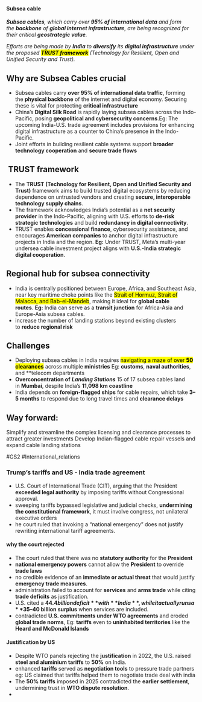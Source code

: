 #### Subsea cable

**_Subsea cables_**_, which carry over_ **_95% of international data_** _and form the_ **_backbone_** _of_ **_global internet infrastructure_**_, are being recognized for their critical_ **_geostrategic value_**_._

_Efforts are being made by_ **_India_** _to_ **_diversify_** _its_ **_digital infrastructure_** _under the proposed_ <mark style="background: FFFF2E;">**_TRUST framework</mark>_** _(Technology for Resilient, Open and Unified Security and Trust)._



## **Why are Subsea Cables crucial**

- Subsea cables carry **over 95% of international data traffic**, forming the **physical backbone** of the internet and digital economy. Securing these is vital for protecting **critical infrastructure**
- China’s **Digital Silk Road** is rapidly laying subsea cables across the Indo-Pacific, posing **geopolitical and cybersecurity concerns**.Eg: The upcoming India-U.S. trade agreement includes provisions for enhancing digital infrastructure as a counter to China’s presence in the Indo-Pacific.
- Joint efforts in building resilient cable systems support **broader technology cooperation** and **secure trade flows**


##  **TRUST framework**

- The **TRUST (Technology for Resilient, Open and Unified Security and Trust)** framework aims to build trusted digital ecosystems by reducing dependence on untrusted vendors and creating **secure, interoperable technology supply chains**.
- The framework acknowledges India’s potential as a **net security provider** in the Indo-Pacific, aligning with U.S. efforts to **de-risk strategic technologies** and build **redundancy in digital connectivity**.
- TRUST enables **concessional finance**, cybersecurity assistance, and encourages **American companies** to anchor digital infrastructure projects in India and the region. **Eg:** Under TRUST, Meta’s multi-year undersea cable investment project aligns with **U.S.-India strategic digital cooperation**.
## **Regional hub for subsea connectivity**

- India is centrally positioned between Europe, Africa, and Southeast Asia, near key maritime choke points like the <mark class="hltr-boom-bam">Strait of Hormuz, Strait of Malacca, and Bab-el-Mandeb</mark>, making it ideal for **global cable routes**. **Eg:** India can serve as a **transit junction** for Africa-Asia and Europe-Asia subsea cables.
- increase the number of landing stations beyond existing clusters to **reduce regional risk**

## Challenges

- Deploying subsea cables in India requires <mark class="hltr-boom-bam">navigating a maze of over **50 clearances**</mark> across multiple **ministries** Eg: **customs**, **naval authorities**, and **telecom departments
- **Overconcentration of** **_Landing Stations_** 15 of 17 subsea cables land in **Mumbai**, despite India’s **11,098 km coastline**
- India depends on **foreign-flagged ships** for cable repairs, which take **3–5 months** to respond due to long travel times and **clearance delays**

## **Way forward:**
Simplify and streamline the complex licensing and clearance processes to attract greater investments
Develop Indian-flagged cable repair vessels and expand cable landing stations

#GS2  #International_relations 

### Trump’s tariffs and US - India trade agreement
- U.S. Court of International Trade (CIT), arguing that the President **exceeded legal authority** by imposing tariffs without Congressional approval.
- sweeping tariffs bypassed legislative and judicial checks, **undermining the constitutional framework**, it must involve congress, not unilateral executive orders
- he court ruled that invoking a “national emergency” does not justify rewriting international tariff agreements.

#### why the court rejected
- The court ruled that there was no **statutory authority** for the **President**
- **national emergency powers** cannot allow the **President** to override **trade laws**
- no credible evidence of an **immediate or actual threat** that would justify **emergency trade measures**.
- administration failed to account for **services** and **arms trade** while citing **trade deficits** as justification.
- U.S. cited a **$44.4 billion deficit** with **India**, while it actually runs a **$35–40 billion surplus** when services are included.
- contradicted **U.S. commitments under WTO agreements** and eroded **global trade norms**, Eg: **tariffs** even to **uninhabited territories** like the **Heard and McDonald Islands**

#### Justification by US
- Despite WTO panels rejecting the **justification** in 2022, the U.S. raised **steel and aluminium tariffs** to **50%** on India.
- enhanced **tariffs** served as **negotiation tools** to pressure trade partners eg: US claimed that tariffs helped them to negotiate trade deal with india
- The **50% tariffs** imposed in 2025 contradicted the **earlier settlement**, undermining trust in **WTO dispute resolution**.
- 





